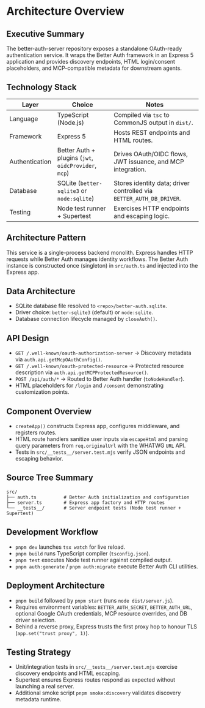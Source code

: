 # Architecture Overview

## Executive Summary

The better-auth-server repository exposes a standalone OAuth-ready authentication service. It wraps the Better Auth framework in an Express 5 application and provides discovery endpoints, HTML login/consent placeholders, and MCP-compatible metadata for downstream agents.

## Technology Stack

| Layer | Choice | Notes |
| --- | --- | --- |
| Language | TypeScript (Node.js) | Compiled via `tsc` to CommonJS output in `dist/`. |
| Framework | Express 5 | Hosts REST endpoints and HTML routes. |
| Authentication | Better Auth + plugins (`jwt`, `oidcProvider`, `mcp`) | Drives OAuth/OIDC flows, JWT issuance, and MCP integration. |
| Database | SQLite (`better-sqlite3` or `node:sqlite`) | Stores identity data; driver controlled via `BETTER_AUTH_DB_DRIVER`. |
| Testing | Node test runner + Supertest | Exercises HTTP endpoints and escaping logic. |

## Architecture Pattern

This service is a single-process backend monolith. Express handles HTTP requests while Better Auth manages identity workflows. The Better Auth instance is constructed once (singleton) in `src/auth.ts` and injected into the Express app.

## Data Architecture

- SQLite database file resolved to `<repo>/better-auth.sqlite`.
- Driver choice: `better-sqlite3` (default) or `node:sqlite`.
- Database connection lifecycle managed by `closeAuth()`.

## API Design

- `GET /.well-known/oauth-authorization-server` → Discovery metadata via `auth.api.getMcpOAuthConfig()`.
- `GET /.well-known/oauth-protected-resource` → Protected resource description via `auth.api.getMCPProtectedResource()`.
- `POST /api/auth/*` → Routed to Better Auth handler (`toNodeHandler`).
- HTML placeholders for `/login` and `/consent` demonstrating customization points.

## Component Overview

- `createApp()` constructs Express app, configures middleware, and registers routes.
- HTML route handlers sanitize user inputs via `escapeHtml` and parsing query
  parameters from `req.originalUrl` with the WHATWG `URL` API.
- Tests in `src/__tests__/server.test.mjs` verify JSON endpoints and escaping behavior.

## Source Tree Summary

```
src/
├── auth.ts          # Better Auth initialization and configuration
├── server.ts        # Express app factory and HTTP routes
└── __tests__/       # Server endpoint tests (Node test runner + Supertest)
```

## Development Workflow

- `pnpm dev` launches `tsx watch` for live reload.
- `pnpm build` runs TypeScript compiler (`tsconfig.json`).
- `pnpm test` executes Node test runner against compiled output.
- `pnpm auth:generate` / `pnpm auth:migrate` execute Better Auth CLI utilities.

## Deployment Architecture

- `pnpm build` followed by `pnpm start` (runs `node dist/server.js`).
- Requires environment variables: `BETTER_AUTH_SECRET`, `BETTER_AUTH_URL`, optional Google OAuth credentials, MCP resource overrides, and DB driver selection.
- Behind a reverse proxy, Express trusts the first proxy hop to honour TLS (`app.set("trust proxy", 1)`).

## Testing Strategy

- Unit/integration tests in `src/__tests__/server.test.mjs` exercise discovery endpoints and HTML escaping.
- Supertest ensures Express routes respond as expected without launching a real server.
- Additional smoke script `pnpm smoke:discovery` validates discovery metadata runtime.
